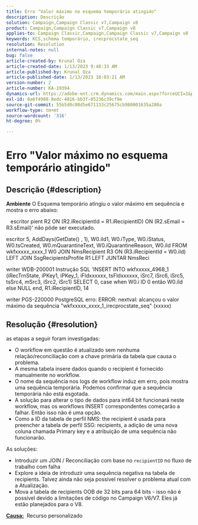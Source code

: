 ```yaml
---
title: Erro "Valor máximo no esquema temporário atingido"
description: Descrição
solution: Campaign,Campaign Classic v7,Campaign v8
product: Campaign,Campaign Classic v7,Campaign v8
applies-to: Campaign Classic,Campaign,Campaign Classic v7,Campaign v8
keywords: KCS,schema temporário, irecprocstate_seq
resolution: Resolution
internal-notes: null
bug: false
article-created-by: Krunal Oza
article-created-date: 1/13/2023 9:48:33 AM
article-published-by: Krunal Oza
article-published-date: 1/13/2023 10:03:21 AM
version-number: 2
article-number: KA-19394
dynamics-url: https://adobe-ent.crm.dynamics.com/main.aspx?forceUCI=1&pagetype=entityrecord&etn=knowledgearticle&id=e0730e70-2793-ed11-aad1-6045bd006793
exl-id: 0a6f4988-8edc-4816-bb3f-05236c39cf8e
source-git-commit: 55b5d0c08d5e671133c25675cb980001635a280a
workflow-type: tm+mt
source-wordcount: '316'
ht-degree: 0%

---
```


# Erro &quot;Valor máximo no esquema temporário atingido&quot;

## Descrição {#description}

<b>Ambiente</b>
O Esquema temporário atingiu o valor máximo em sequência e mostra o erro abaixo:

   escritor pient R2 ON (R2.iRecipientId = R1.iRecipientID) ON (R2.sEmail = R3.sEmail)&#39; não pôde ser executado.

escritor 5, AddDays(GetDate() , 1), W0.iId1, W0.iType, W0.iStatus, W0.tsCreated, W0.mQuarantineText, W0.iQuarantineReason, W0.iId FROM wkfxxxxx_xxxx_1 W0 JOIN NmsRecipient R3 ON (R3.iRecipientId = W0.iId) LEFT JOIN SsgRecipientsProfile R1 LEFT JUNTAR NmsReci

writer WDB-200001 Instrução SQL &#39;INSERT INTO wkfxxxxx_4968_1 (iRecTrnState, iPKey1, iPKey_1, iFldxxxxxx, tsFldxxxxxx, iSrc7, iSrc6, iSrc5, tsSrc4, mSrc3, iSrc2, iSrc1) SELECT 0, case when W0.i ID 0 então W0.iId else NULL end, R1.iRecipientID, 14

writer PGS-220000 PostgreSQL erro: ERROR: nextval: alcançou o valor máximo da sequência &quot;wkfxxxxx_xxxx_1_irecprocstate_seq&quot; (xxxxx)


## Resolução {#resolution}


as etapas a seguir foram investigadas:

- O workflow em questão é atualizado sem nenhuma relação/reconciliação com a chave primária da tabela que causa o problema.
- A mesma tabela insere dados quando o recipient é fornecido manualmente no workflow.
- O nome da sequência nos logs de workflow induz em erro, pois mostra uma sequência temporária. Podemos confirmar que a sequência temporária não está esgotada.
- A solução para alterar o tipo de dados para int64 bit funcionará neste workflow, mas os workflows INSERT correspondentes começarão a falhar. Então isso não é uma opção.
- Como a ID da tabela de perfil NMS: the recipient é usada para preencher a tabela de perfil SSG: recipients, a adição de uma nova coluna chamada Primary key e a atribuição de uma sequência não funcionarão.


As soluções:

- Introduzir um JOIN / Reconciliação com base no `recipientID` no fluxo de trabalho com falha
- Explore a ideia de introduzir uma sequência negativa na tabela de recipients. Talvez ainda não seja possível resolver o problema atual com a Atualização.
- Mova a tabela de recipients OOB de 32 bits para 64 bits - isso não é possível devido a limitações de código no Campaign V6/V7. Eles já estão planejados para o V8.




<b><u>Causa:</u></b>  Recurso personalizado
